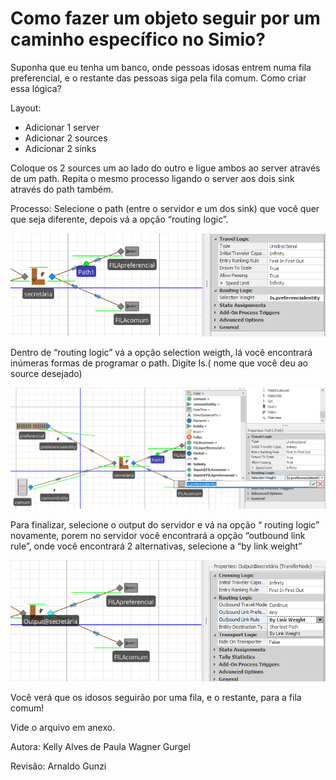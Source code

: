 # Como fazer um objeto seguir por um caminho específico no Simio? 

Suponha que eu tenha um banco, onde pessoas idosas entrem numa fila preferencial, e o restante das pessoas siga pela fila comum. Como criar essa lógica?
 
Layout:
- Adicionar 1 server
-	Adicionar 2 sources
-	Adicionar 2 sinks

Coloque os 2 sources um ao lado do outro e ligue ambos ao server através de um path. Repita o mesmo processo ligando o server aos dois sink através do path também.

Processo:
Selecione o path (entre o servidor e um dos sink) que você quer que seja diferente, depois vá a opção “routing logic”.
 
![](fila01.png)


Dentro de “routing logic” vá a opção selection weigth, lá você encontrará inúmeras formas de programar o path. Digite Is.( nome que você deu ao source desejado)

![](fila02.png)


Para finalizar, selecione o output do servidor e vá na opção “ routing logic” novamente, porem no servidor você encontrará a opção “outbound link rule”, onde você encontrará 2 alternativas, selecione a “by link weight”

![](fila03.png)



Você verá que os idosos seguirão por uma fila, e o restante, para a fila comum!

Vide o arquivo em anexo.

Autora: Kelly Alves de Paula
Wagner Gurgel

Revisão: Arnaldo Gunzi

